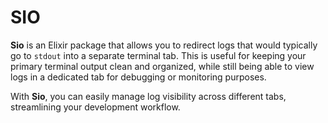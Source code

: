 # SIO

**Sio** is an Elixir package that allows you to redirect logs
that would typically go to `stdout` into a separate terminal
tab. This is useful for keeping your primary terminal output
clean and organized, while still being able to view logs in a
dedicated tab for debugging or monitoring purposes.

With **Sio**, you can easily manage log visibility across
different tabs, streamlining your development workflow.
